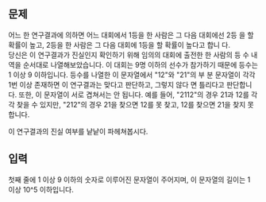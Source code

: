 ## 문제
어느 한 연구결과에 의하면 어느 대회에서 1등을 한 사람은 그 다음 대회에선 2등
을 할 확률이 높고, 2등을 한 사람은 그 다음 대회에 1등을 할 확률이 높다고 합니
다.  
당신은 이 연구결과가 진실인지 확인하기 위해 임의의 대회에 출전한 한 사람의 등
수 내역을 순서대로 나열해보았습니다. 이 대회는 9명 이하의 선수가 참가하기 때문에 등수는 1 이상 9 이하입니다. 등수를 나열한 이 문자열에서 "12"와 "21"의 부
분 문자열이 각각 1번 이상 존재하면 이 연구결과는 맞다고 판단하고, 그렇지 않다
면 틀리다고 판단합니다. 또한, 이 문자열이 서로 겹쳐서는 안 됩니다. 예를 들어,
"2112"의 경우 21과 12를 각각 찾을 수 있지만, "212"의 경우 21을 찾으면 12를
못 찾고, 12를 찾으면 21을 찾지 못합니다.

이 연구결과의 진실 여부를 낱낱이 파헤쳐봅시다.  

## 입력
첫째 줄에 1 이상 9 이하의 숫자로 이루어진 문자열이 주어지며, 이 문자열의 길이는 1
이상 10^5 이하입니다.
